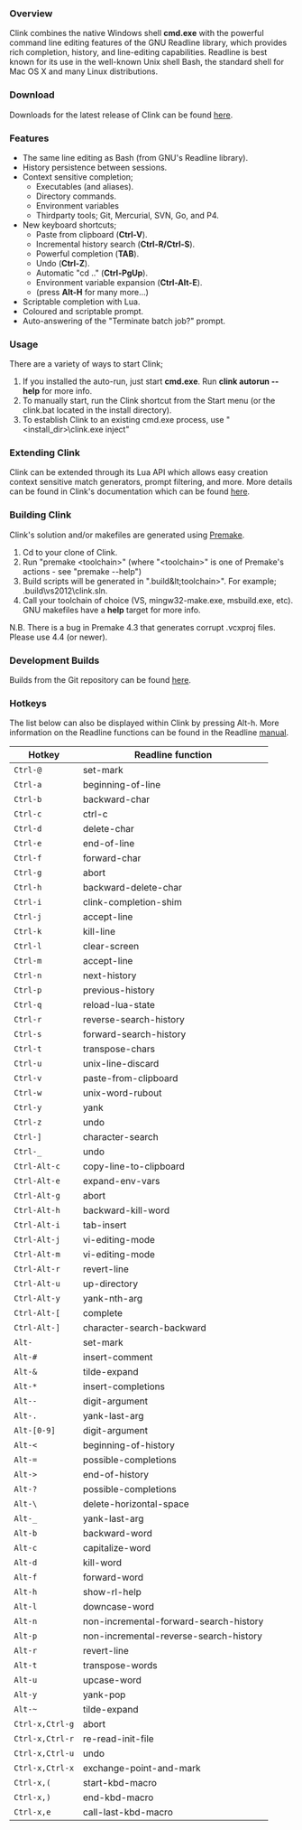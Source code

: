 ### Overview

Clink combines the native Windows shell **cmd.exe** with the powerful command line editing features of the GNU Readline library, which provides rich completion, history, and line-editing capabilities. Readline is best known for its use in the well-known Unix shell Bash, the standard shell for Mac OS X and many Linux distributions.

### Download

Downloads for the latest release of Clink can be found [here](https://github.com/mridgers/clink/releases).

### Features

- The same line editing as Bash (from GNU's Readline library).
- History persistence between sessions.
- Context sensitive completion;
	- Executables (and aliases).
	- Directory commands.
	- Environment variables
	- Thirdparty tools; Git, Mercurial, SVN, Go, and P4.
- New keyboard shortcuts;
	- Paste from clipboard (**Ctrl-V**).
	- Incremental history search (**Ctrl-R/Ctrl-S**).
	- Powerful completion (**TAB**).
	- Undo (**Ctrl-Z**).
	- Automatic "cd .." (**Ctrl-PgUp**).
	- Environment variable expansion (**Ctrl-Alt-E**).
	- (press **Alt-H** for many more...)
- Scriptable completion with Lua.
- Coloured and scriptable prompt.
- Auto-answering of the "Terminate batch job?" prompt.

### Usage

There are a variety of ways to start Clink;

1. If you installed the auto-run, just start **cmd.exe**. Run **clink autorun --help** for more info.
2. To manually start, run the Clink shortcut from the Start menu (or the clink.bat located in the install directory).
3. To establish Clink to an existing cmd.exe process, use "&lt;install_dir&gt;\clink.exe inject"

### Extending Clink

Clink can be extended through its Lua API which allows easy creation context sensitive match generators, prompt filtering, and more. More details can be found in Clink's documentation which can be found [here](https://github.com/mridgers/clink/blob/master/docs/clink.md).

### Building Clink

Clink's solution and/or makefiles are generated using [Premake](http://industriousone.com/premake).

1. Cd to your clone of Clink.
2. Run "premake &lt;toolchain&gt;" (where "&lt;toolchain&gt;" is one of Premake's actions - see "premake --help")
3. Build scripts will be generated in ".build\&lt;toolchain&gt;\". For example; .build\vs2012\clink.sln.
4. Call your toolchain of choice (VS, mingw32-make.exe, msbuild.exe, etc). GNU makefiles have a **help** target for more info.

N.B. There is a bug in Premake 4.3 that generates corrupt .vcxproj files. Please use 4.4 (or newer).

### Development Builds

Builds from the Git repository can be found [here](https://www.dropbox.com/sh/hqbrpkf0dpmmizq/gGX4XWAWIA).

### Hotkeys

The list below can also be displayed within Clink by pressing Alt-h. More information on the Readline functions can be found in the Readline [manual](http://tinyurl.com/oum26rp).

| Hotkey          | Readline function                      |
|-----------------|----------------------------------------|
| `Ctrl-@`        | set-mark                               |
| `Ctrl-a`        | beginning-of-line                      |
| `Ctrl-b`        | backward-char                          |
| `Ctrl-c`        | ctrl-c                                 |
| `Ctrl-d`        | delete-char                            |
| `Ctrl-e`        | end-of-line                            |
| `Ctrl-f`        | forward-char                           |
| `Ctrl-g`        | abort                                  |
| `Ctrl-h`        | backward-delete-char                   |
| `Ctrl-i`        | clink-completion-shim                  |
| `Ctrl-j`        | accept-line                            |
| `Ctrl-k`        | kill-line                              |
| `Ctrl-l`        | clear-screen                           |
| `Ctrl-m`        | accept-line                            |
| `Ctrl-n`        | next-history                           |
| `Ctrl-p`        | previous-history                       |
| `Ctrl-q`        | reload-lua-state                       |
| `Ctrl-r`        | reverse-search-history                 |
| `Ctrl-s`        | forward-search-history                 |
| `Ctrl-t`        | transpose-chars                        |
| `Ctrl-u`        | unix-line-discard                      |
| `Ctrl-v`        | paste-from-clipboard                   |
| `Ctrl-w`        | unix-word-rubout                       |
| `Ctrl-y`        | yank                                   |
| `Ctrl-z`        | undo                                   |
| `Ctrl-]`        | character-search                       |
| `Ctrl-_`        | undo                                   |
| `Ctrl-Alt-c`    | copy-line-to-clipboard                 |
| `Ctrl-Alt-e`    | expand-env-vars                        |
| `Ctrl-Alt-g`    | abort                                  |
| `Ctrl-Alt-h`    | backward-kill-word                     |
| `Ctrl-Alt-i`    | tab-insert                             |
| `Ctrl-Alt-j`    | vi-editing-mode                        |
| `Ctrl-Alt-m`    | vi-editing-mode                        |
| `Ctrl-Alt-r`    | revert-line                            |
| `Ctrl-Alt-u`    | up-directory                           |
| `Ctrl-Alt-y`    | yank-nth-arg                           |
| `Ctrl-Alt-[`    | complete                               |
| `Ctrl-Alt-]`    | character-search-backward              |
| `Alt-`          | set-mark                               |
| `Alt-#`         | insert-comment                         |
| `Alt-&`         | tilde-expand                           |
| `Alt-*`         | insert-completions                     |
| `Alt--`         | digit-argument                         |
| `Alt-.`         | yank-last-arg                          |
| `Alt-[0-9]`     | digit-argument                         |
| `Alt-<`         | beginning-of-history                   |
| `Alt-=`         | possible-completions                   |
| `Alt->`         | end-of-history                         |
| `Alt-?`         | possible-completions                   |
| `Alt-\`         | delete-horizontal-space                |
| `Alt-_`         | yank-last-arg                          |
| `Alt-b`         | backward-word                          |
| `Alt-c`         | capitalize-word                        |
| `Alt-d`         | kill-word                              |
| `Alt-f`         | forward-word                           |
| `Alt-h`         | show-rl-help                           |
| `Alt-l`         | downcase-word                          |
| `Alt-n`         | non-incremental-forward-search-history |
| `Alt-p`         | non-incremental-reverse-search-history |
| `Alt-r`         | revert-line                            |
| `Alt-t`         | transpose-words                        |
| `Alt-u`         | upcase-word                            |
| `Alt-y`         | yank-pop                               |
| `Alt-~`         | tilde-expand                           |
| `Ctrl-x,Ctrl-g` | abort                                  |
| `Ctrl-x,Ctrl-r` | re-read-init-file                      |
| `Ctrl-x,Ctrl-u` | undo                                   |
| `Ctrl-x,Ctrl-x` | exchange-point-and-mark                |
| `Ctrl-x,(`      | start-kbd-macro                        |
| `Ctrl-x,)`      | end-kbd-macro                          |
| `Ctrl-x,e`      | call-last-kbd-macro                    |

<!-- vim: ft=markdown
-->
